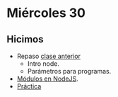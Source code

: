 # Miércoles 30

## Hicimos

- Repaso [clase anterior](https://youtu.be/FiROu4nP-eM)
    - Intro node.
    - Parámetros para programas.
- [Módulos en NodeJS](https://youtu.be/Y7lDc-e-np4).
- [Práctica](/ejercicios/modulos.md)
